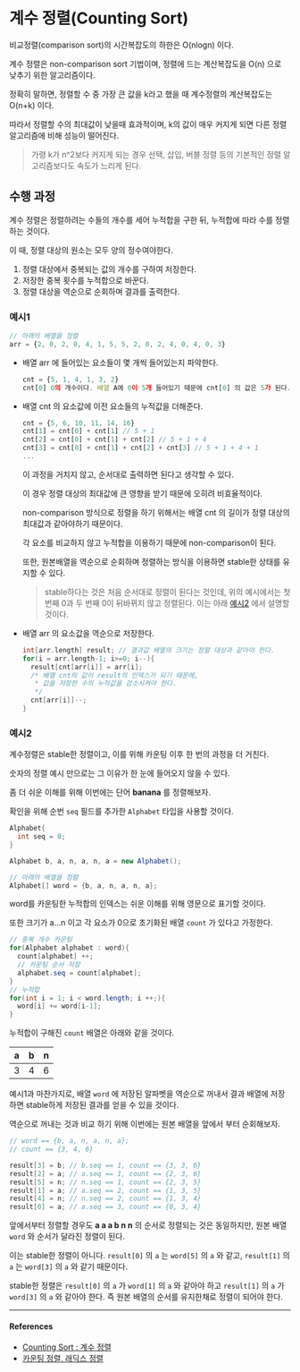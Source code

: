 # 계수 정렬(Counting Sort)

비교정렬(comparison sort)의 시간복잡도의 하한은 O(nlogn) 이다.

계수 정렬은 non-comparison sort 기법이며, 정렬에 드는 계산복잡도을 O(n) 으로 낮추기 위한 알고리즘이다.

정확히 말하면, 정렬할 수 중 가장 큰 값을 k라고 했을 때 계수정렬의 계산복잡도는 O(n+k) 이다.

따라서 정렬할 수의 최대값이 낮을때 효과적이며, k의 값이 매우 커지게 되면 다른 정렬 알고리즘에 비해 성능이 떨어진다.

> 가령 k가 n^2보다 커지게 되는 경우 선택, 삽입, 버블 정렬 등의 기본적인 정렬 알고리즘보다도 속도가 느리게 된다.

## 수행 과정

계수 정렬은 정렬하려는 수들의 개수를 세어 누적합을 구한 뒤, 누적합에 따라 수를 정렬하는 것이다.

이 때, 정렬 대상의 원소는 모두 양의 정수여야한다.

1. 정렬 대상에서 중복되는 값의 개수를 구하여 저장한다.
2. 저장한 중복 횟수를 누적합으로 바꾼다.
3. 정렬 대상을 역순으로 순회하며 결과를 출력한다.

### 예시1

```js
// 아래의 배열을 정렬
arr = {2, 0, 2, 0, 4, 1, 5, 5, 2, 0, 2, 4, 0, 4, 0, 3}
```

- 배열 arr 에 들어있는 요소들이 몇 개씩 들어있는지 파악한다.

  ```js
  cnt = {5, 1, 4, 1, 3, 2}
  cnt[0] 0의 개수이다. 배열 A에 0이 5개 들어있기 때문에 cnt[0] 의 값은 5가 된다.
  ```

- 배열 cnt 의 요소값에 이전 요소들의 누적값을 더해준다.

  ```js
  cnt = {5, 6, 10, 11, 14, 16}
  cnt[1] = cnt[0] + cnt[1] // 5 + 1
  cnt[2] = cnt[0] + cnt[1] + cnt[2] // 5 + 1 + 4
  cnt[3] = cnt[0] + cnt[1] + cnt[2] + cnt[3] // 5 + 1 + 4 + 1
  ...
  ```

  이 과정을 거치지 않고, 순서대로 출력하면 된다고 생각할 수 있다.

  이 경우 정렬 대상의 최대값에 큰 영향을 받기 때문에 오히려 비효율적이다.

  non-comparison 방식으로 정렬을 하기 위해서는 배열 cnt 의 길이가 정렬 대상의 최대값과 같아야하기 때문이다.

  각 요소를 비교하지 않고 누적합을 이용하기 때문에 non-comparison이 된다.

  또한, 원본배열을 역순으로 순회하며 정렬하는 방식을 이용하면 stable한 상태를 유지할 수 있다.

  > stable하다는 것은 처음 순서대로 정렬이 된다는 것인데, 위의 예시에서는 첫 번째 0과 두 번째 0이 뒤바뀌지 않고 정렬된다. 이는 아래 [예시2](#예시2) 에서 설명할것이다.

- 배열 arr 의 요소값을 역순으로 저장한다.

  ```c
  int[arr.length] result; // 결과값 배열의 크기는 정렬 대상과 같아야 한다.
  for(i = arr.length-1; i>=0; i--){
    result[cnt[arr[i]] = arr[i];
    /* 배열 cnt의 값이 result의 인덱스가 되기 때문에,
     * 값을 저장한 수의 누적값을 감소시켜야 한다.
     */
    cnt[arr[i]]--;
  }
  ```

### 예시2

계수정렬은 stable한 정렬이고, 이를 위해 카운팅 이후 한 번의 과정을 더 거친다.

숫자의 정렬 예시 만으로는 그 이유가 한 눈에 들어오지 않을 수 있다.

좀 더 쉬운 이해를 위해 이번에는 단어 **banana** 를 정렬해보자.

확인을 위해 순번 `seq` 필드를 추가한 `Alphabet` 타입을 사용할 것이다.

```java
Alphabet{
  int seq = 0;
}

Alphabet b, a, n, a, n, a = new Alphabet();

// 아래의 배열을 정렬
Alphabet[] word = {b, a, n, a, n, a};
```

word를 카운팅한 누적합의 인덱스는 쉬운 이해를 위해 영문으로 표기할 것이다.

또한 크기가 a...n 이고 각 요소가 0으로 초기화된 배열 `count` 가 있다고 가정한다.

```java
// 중복 개수 카운팅
for(Alphabet alphabet : word){
  count[alphabet] ++;
  // 카운팅 순서 저장
  alphabet.seq = count[alphabet];
}
// 누적합
for(int i = 1; i < word.length; i ++;){
  word[i] += word[i-1];
}
```

누적합이 구해진 `count` 배열은 아래와 같을 것이다.

| a   | b   | n   |
| --- | --- | --- |
| 3   | 4   | 6   |

예시1과 마찬가지로, 배열 `word` 에 저장된 알파벳을 역순으로 꺼내서 결과 배열에 저장하면 stable하게 저장된 결과를 얻을 수 있을 것이다.

역순으로 꺼내는 것과 비교 하기 위해 이번에는 원본 배열을 앞에서 부터 순회해보자.

```java
// word == {b, a, n, a, n, a};
// count == {3, 4, 6}

result[3] = b; // b.seq == 1, count == {3, 3, 6}
result[2] = a; // a.seq == 1, count == {2, 3, 6}
result[5] = n; // n.seq == 1, count == {2, 3, 5}
result[1] = a; // a.seq == 2, count == {1, 3, 5}
result[4] = n; // n.seq == 2, count == {1, 3, 4}
result[0] = a; // a.seq == 3, count == {0, 3, 4}

```

앞에서부터 정렬할 경우도 **a a a b n n** 의 순서로 정렬되는 것은 동일하지만, 원본 배열 `word` 와 순서가 달라진 정렬이 된다.

이는 stable한 정렬이 아니다. `result[0]` 의 `a` 는 `word[5]` 의 `a` 와 같고, `result[1]` 의 `a` 는 `word[3]` 의 `a` 와 같기 때문이다.

stable한 정렬은 `result[0]` 의 `a` 가 `word[1]` 의 `a` 와 같아야 하고 `result[1]` 의 `a` 가 `word[3]` 의 `a` 와 같아야 한다. 즉 원본 배열의 순서를 유지한채로 정렬이 되어야 한다.

---

#### References

- [Counting Sort : 계수 정렬 ](https://bowbowbow.tistory.com/8)
- [카운팅 정렬, 래딕스 정렬 ](https://ratsgo.github.io/data%20structure&algorithm/2017/10/16/countingsort/)
